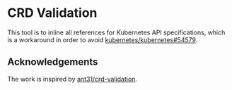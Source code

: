 # CRD Validation

This tool is to inline all references for Kubernetes API specifications, which is a workaround in order to avoid [kubernetes/kubernetes#54579][].

## Acknowledgements

The work is inspired by [ant31/crd-validation][].

[ant31/crd-validation]: https://github.com/ant31/crd-validation
[kubernetes/kubernetes#54579]: https://github.com/kubernetes/kubernetes/issues/54579#issuecomment-370372942
